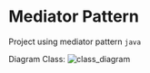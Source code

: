 # Mediator Pattern

Project using mediator pattern `java`

Diagram Class: 
![class_diagram](https://user-images.githubusercontent.com/99629720/204791252-0e07de53-7c70-4567-9c3f-5ebde12e68a7.jpg)
